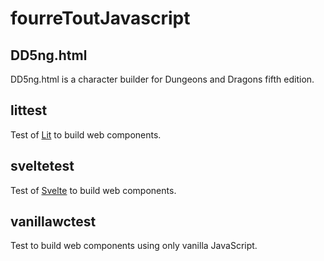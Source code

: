 # fourreToutJavascript

## DD5ng.html

DD5ng.html is a character builder for Dungeons and Dragons fifth edition.

## littest

Test of [Lit](https://lit.dev/) to build web components.

## sveltetest

Test of [Svelte](https://svelte.dev/) to build web components.

## vanillawctest

Test to build web components using only vanilla JavaScript.
